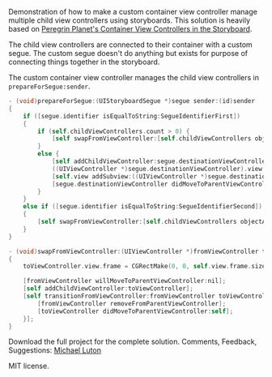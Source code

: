 Demonstration of how to make a custom container view controller manage multiple child view controllers using storyboards. This solution is heavily based on [Peregrin Planet's Container View Controllers in the Storyboard](http://orderoo.wordpress.com/2012/02/23/container-view-controllers-in-the-storyboard/).

The child view controllers are connected to their container with a custom segue. The custom segue doesn't do anything but exists for purpose of connecting things together in the storyboard.

The custom container view controller manages the child view controllers in `prepareForSegue:sender`. 

```objective-c
- (void)prepareForSegue:(UIStoryboardSegue *)segue sender:(id)sender
{
    if ([segue.identifier isEqualToString:SegueIdentifierFirst])
    {
        if (self.childViewControllers.count > 0) {
            [self swapFromViewController:[self.childViewControllers objectAtIndex:0] toViewController:segue.destinationViewController];
        }
        else {
            [self addChildViewController:segue.destinationViewController];
            ((UIViewController *)segue.destinationViewController).view.frame = CGRectMake(0, 0, self.view.frame.size.width, self.view.frame.size.height);
            [self.view addSubview:((UIViewController *)segue.destinationViewController).view];
            [segue.destinationViewController didMoveToParentViewController:self];
        }
    }
    else if ([segue.identifier isEqualToString:SegueIdentifierSecond])
    {
        [self swapFromViewController:[self.childViewControllers objectAtIndex:0] toViewController:segue.destinationViewController];
    }
}

- (void)swapFromViewController:(UIViewController *)fromViewController toViewController:(UIViewController *)toViewController
{
    toViewController.view.frame = CGRectMake(0, 0, self.view.frame.size.width, self.view.frame.size.height);

    [fromViewController willMoveToParentViewController:nil];
    [self addChildViewController:toViewController];
    [self transitionFromViewController:fromViewController toViewController:toViewController duration:1.0 options:UIViewAnimationOptionTransitionCrossDissolve animations:nil completion:^(BOOL finished) {
        [fromViewController removeFromParentViewController];
        [toViewController didMoveToParentViewController:self];
    }];
}
```

Download the full project for the complete solution. Comments, Feedback, Suggestions: [Michael Luton](mailto:mluton@gmail.com)

MIT license.
